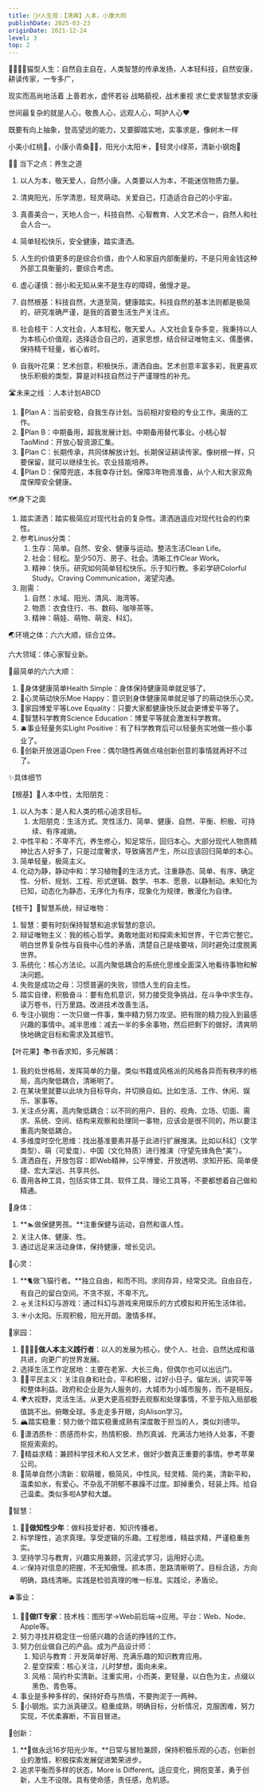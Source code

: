 ```yaml
---
title: 🧚‍♂️人生观：【清爽】人本，小康大同
publishDate: 2025-03-23
originDate: 2021-12-24
level: 3
top: 2
---
```


👨‍👩‍👧‍👦猫型人生：自然自主自在，人类智慧的传承发扬，人本轻科技，自然安康，耕读传家，一专多广，

现实而高尚地活着
上善若水，虚怀若谷
战略藐视，战术重视
求仁爱求智慧求安康

世间最复杂的就是人心，敬畏人心，远观人心，呵护人心❤️

既要有向上抽象，登高望远的能力，又要脚踏实地，实事求是，像树木一样





小美小红桃🍑，小康小青桑🧚‍♂️，阳光小太阳☀️，🍃轻灵小绿茶，清新小钢炮🚀

🧚‍♂️ 当下之点：养生之道

1. 以人为本，敬天爱人，自然小康。人类要以人为本，不能迷信物质力量。
2. 清爽阳光，乐学清思，轻灵萌动。关爱自己，打造适合自己的小宇宙。
3. 真善美合一，天地人合一，科技自然、心智教育、人文艺术合一，自然人和社会人合一。
4. 简单轻松快乐，安全健康，踏实潇洒。
5. 人生的价值更多的是综合价值，由个人和家庭内部衡量的，不是只用金钱这种外部工具衡量的，要综合考虑。
6. 虚心谨慎：弱小和无知从来不是生存的障碍，傲慢才是。

1. 自然根基：科技自然，大道至简，健康踏实。科技自然的基本法则都是极简的，研究准确严谨，是我的首要生活生产关注点。
2. 社会枝干：人文社会，人本轻松，敬天爱人。人文社会复杂多变，我秉持以人为本核心价值观，选择适合自己的，道家思想，结合辩证唯物主义、儒墨佛，保持精干轻量，省心省时。
3. 自我叶花果：艺术创意，积极快乐，潇洒自由。艺术创意丰富多彩，我更喜欢快乐积极的类型，算是对科技自然过于严谨理性的补充。

🛣️未来之线 ：人本计划ABCD

1. 🍑Plan A：当前安稳，自我生存计划。当前相对安稳的专业工作。奥唐的工作。
2. 🥝Plan B：中期备用，超我发展计划。中期备用替代事业。小桃心智TaoMind：开放心智资源汇集。
3. 🍌Plan C：长期传承，共同体解放计划。长期保证耕读传家。像树根一样，只要保留，就可以继续生长。农业技能培养。
4. 🍎Plan D：保障兜底，本我幸存计划。保障3年物资准备，从个人和大家双角度保障安全健康。

🗺️身下之面

1. 踏实潇洒：踏实极简应对现代社会的复杂性。潇洒逍遥应对现代社会的约束性。
2. 参考Linus分类：
    1. 生存：简单。自然、安全、健康与运动。整洁生活Clean Life。
    2. 社会：轻松。至少50万、房子、社会。清晰工作Clear Work。
    3. 精神：快乐。研究如何简单轻松快乐。乐于知行教。多彩学研Colorful Study。Craving Communication，渴望沟通。
3. 刚需：
    1. 自然：水域、阳光、清风、海湾等。
    2. 物质：衣食住行、书、数码、咖啡茶等。
    3. 精神：萌娃、萌物、萌宠、科幻。

🌏环境之体：六六大顺，综合立体。

六大领域：体心家智业新。

🥚最简单的六六大顺：
1. 🍎身体健康简单Health Simple：身体保持健康简单就足够了。
2. 🍑心灵萌动快乐Moe Happy：意识到身体健康简单就足够了的萌动快乐心灵。
3. 🍌家园博爱平等Love Equality：只要大家都健康快乐就会更博爱平等了。
4. 🥝智慧科学教育Science Education：博爱平等就会激发科学教育。
5. 🫐事业轻量务实Light Positive：有了科学教育后可以轻量务实地做一些小事业了。
6. 🍇创新开放逍遥Open Free：偶尔随性再做点啥创新创意的事情就再好不过了。

✨具体细节

【根基】🥚人本中性，太阳朋克：
1. 以人为本：是人和人类的核心追求目标。
    1. 太阳朋克：生活方式。灵性活力、简单、健康、自然、平衡、积极、可持续、有序减熵。
2. 中性平和：不卑不亢，养生修心，知足常乐，回归本心。大部分现代人物质精神比古人好多了，只是过度奢求，导致痛苦产生，所以应该回归简单的本心。
3. 简单轻量，极简主义。
4. 化动为静，静动中和：学习植物🌳的生活方式。注重静态、简单、有序、确定性、分析、规划、工程、形式逻辑、数学、书本、愿景、以静制动。未知化为已知，动态化为静态，无序化为有序，现象化为规律，散漫化为自律。

【枝干】💎智慧系统，辩证唯物：
1. 智慧：要有时刻保持智慧和追求智慧的意识。
2. 辩证唯物主义：我的核心哲学。勇敢地面对和探索未知世界，干它弄它整它。明白世界复杂性与自我中心性的矛盾，清楚自己是啥要啥，同时避免过度脱离世界。
3. 系统化：核心方法论。以高内聚低耦合的系统化思维全面深入地看待事物和解决问题。
4. 失败是成功之母：习惯普遍的失败，领悟人生的自主性。
5. 踏实自律，积极奋斗：要有危机意识，努力接受竞争挑战，在斗争中求生存。读万卷书，行万里路。改进技术改善生活。
6. 专注小钢炮：一次只做一件事，集中精力努力攻坚。把有限的精力投入到最感兴趣的事情中。减半思维：减去一半的多余事物，然后把剩下的做好。清爽明快地确定目标和需求及其细节。

【叶花果】📚书香求知，多元解耦：
1. 我的处世格局，发挥简单的力量。类似书籍或风格派的风格各异而有秩序的格局，高内聚低耦合，清晰明了。
2. 在某块里就要以此块为目标导向，并切换自如。比如生活、工作、休闲、娱乐、家事等。
3. 关注点分离，高内聚低耦合：以不同的用户、目的、视角、立场、切面、需求、系统、空间、结构来观察和处理同一事物，应该会是很不同的，所以要注重高内聚低耦合。
4. 多维度时空化思维：找出基准要素并基于此进行扩展推演。比如以科幻（文学类型）、萌（可爱度）、中国（文化特质）进行推演（守望先锋角色“美”）。
5. 潇洒自在，开放包容：即Web精神，公平博爱、开放透明、求知开拓、简单便捷、宏大深远、共享共创。
6. 善用各种工具，包括实体工具、软件工具、理论工具等，不要都想着自己做和精通。

🍎身体：
1. **🏊做保健男孩。**注重保健与运动，自然和谐人性。
2. 关注人体、健康、性。
3. 通过远足来活动身体，保持健康，增长见识。

🍑心灵：
1. **🐈做飞猫行者。**独立自由，和而不同。求同存异，经常交流。自由自在，有自己的留白空间。不贪不抠，不卑不亢。
2. 🛸关注科幻与游戏：通过科幻与游戏来用娱乐的方式模拟和开拓生活体验。
3. ☀️小太阳。乐观积极，阳光开朗。激情多样。

🍌家园：
1. **👨‍👩‍👧‍👦做人本主义践行者**：以人的发展为核心，使个人、社会、自然达成和谐共进，向更广的世界发展。
2. 选择生活工作定居地：主要在老家、大长三角，但偶尔也可以出远门。
3. 🧑‍🌾平民主义：关注自身和社会，平和积极，过好小日子。偏左派，讲究平等和整体利益。政府和企业是为人服务的，大城市为小城市服务，而不是相反。
4. 🌍大视野，灵活生活。从更大更高视野去观察和处理事情，不至于陷入局部极值跳不出。俯瞰全球。多走走多开眼，向Alison学习。
5. 🏔踏实稳重：努力做个踏实稳重成熟有深度敢于担当的人，类似刘德华。
6. 🐣潇洒质朴：质感而朴实，热情积极、热烈真诚、充满活力地待人处事，不要抠抠索索的。
7. 🔬精益求精：兼顾科学技术和人文艺术，做好少数真正重要的事情。参考苹果公司。
8. 🧚简单自然小清新：软萌暖，极简风，中性风。轻灵精、简约美，清新平和，温柔如水，有爱心。不杂乱不阴郁不暴躁不过度。卸掉重负，轻装上阵。给自己温柔。类似多啦A梦和大雄。

🥝智慧：
1. **🧑‍🔬做知性少年**：做科技爱好者、知识传播者。
2. 科学理性，追求真理。享受逻辑的乐趣。工程思维，精益求精，严谨稳重务实。
3. 坚持学习与教育，兴趣实用兼顾，沉浸式学习，运用好心流。
4. 📈保持对信息的把握，不无知傲慢。抓本质，思路清晰明了。目标合适，方向明确，路线清晰。实践是检验真理的唯一标准。实践论，矛盾论。

🫐事业：
1. **🧑‍💻做IT专家**：技术栈：图形学->Web前后端->应用。平台：Web、Node、Apple等。
2. 努力寻找并稳定住一份感兴趣的合适的挣钱的工作。
3. 努力创业做自己的产品。成为产品设计师：
    1. 知识与教育：开发简单好用、充满乐趣的知识教育应用。
    2. 星空探索：核心关注，儿时梦想，面向未来。
    3. 风格：简约朴实清新。注重实用，小而美，更轻量，以白色为主，点缀以黑色、青色等。
4. 事业是多种多样的，保持好奇与热情，不要拘泥于一两种。
5. 🚀小钢炮。实力派真硬汉。稳重成熟，明确目标，分析情况，克服困难，努力实现，不优柔寡断，不盲目冒进。

🍇创新：
1. **🤹做永远16岁阳光少年。**日常与冒险兼顾，保持积极乐观的心态，创新创业的激情，积极探索发展促进繁荣进步。
2. 追求平衡而多样的状态，More is Different。适应变化，拥抱变革，勇于创新，人生不设限。具有使命感，责任感，危机感。
